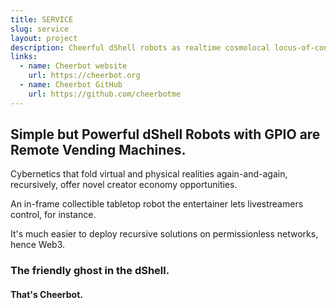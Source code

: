 ```yaml
---
title: SERVICE
slug: service
layout: project
description: Cheerful dShell robots as realtime cosmolocal locus-of-control entertainment.
links:
  - name: Cheerbot website
    url: https://cheerbot.org
  - name: Cheerbot GitHub
    url: https://github.com/cheerbotme
---
```


## Simple but Powerful dShell Robots with GPIO are Remote Vending Machines.

Cybernetics that fold virtual and physical realities again-and-again, recursively, offer novel creator economy opportunities.

An in-frame collectible tabletop robot the entertainer lets livestreamers control, for instance.

It's much easier to deploy recursive solutions on permissionless networks, hence Web3.

### The friendly ghost in the dShell.

#### That's Cheerbot.

